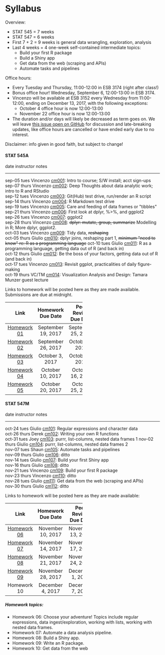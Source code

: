 # Syllabus



Overview:

  * STAT 545 = 7 weeks
  * STAT 547 = 6 weeks
  * First 7 + 2 = 9 weeks is general data wrangling, exploration, analysis
  * Last 4 weeks = 4 one-week self-contained intermediate topics:
    - Build your first R package
    - Build a Shiny app
    - Get data from the web (scraping and APIs)
    - Automate tasks and pipelines

Office hours:

* Every Tuesday and Thursday, 11:00-12:00 in ESB 3174 (right after class!)
* Bonus office hour! Wednesday, September 6, 12:00-13:00 in ESB 3174.
* Vincenzo will be available at ESB 3152 every Wednesday from 11:00-12:00, ending on December 13, 2017, with the following exceptions:
    * October 4 office hour is now 12:00-13:00
    * November 22 office hour is now 12:00-13:00
* The duration and/or days will likely be decreased as term goes on. We will leave [this issue open on GitHub](https://github.com/STAT545-UBC/Discussion/issues/495) for discussion and late-breaking updates, like office hours are cancelled or have ended early due to no interest.


Disclaimer: info given in good faith, but subject to change!

<!-- unholy hack to make following two tables less wide and the same wide -->
<style type="text/css">
table {
   max-width: 50%;
}
</style>

#### STAT 545A


date           instructor  notes                                                                                                                   
-------------  ----------  ------------------------------------------------------------------------------------------------------------------------
sep-05 tues    Vincenzo    <a href="cm001_course-intro-sw-install-account-signup.html">cm001</a>: Intro to course; S/W install; acct sign-ups      
sep-07 thurs   Vincenzo    <a href="cm002_r-rstudio-intro.html">cm002</a>: Deep Thoughts about data analytic work; intro to R and RStudio          
sep-12 tues    Vincenzo    <a href="cm003_render-git-github-test-drive.html">cm003</a>: Git(Hub) test drive, run/render an R script                
sep-14 thurs   Vincenzo    <a href="cm004_claim-repo-test-drive-rmd.html">cm004</a>: R Markdown test drive                                         
sep-19 tues    Vincenzo    <a href="cm005_tidyverse-tibbles.html">cm005</a>: Care and feeding of data frames or "tibbles"                          
sep-21 thurs   Vincenzo    <a href="cm006_tibbles-dplyr-ggplot2.html">cm006</a>: First look at dplyr, %>%, and ggplot2                             
sep-26 tues    Vincenzo    <a href="cm007_ggplot2.html">cm007</a>: ggplot2                                                                         
sep-28 thurs   Vincenzo    <a href="cm008_dplyr-single-table.html">cm008</a>: ~~dplyr: mutate, group, summarize~~ Modelling in R; More dplyr, ggplot2.                                      
oct-03 tues    Vincenzo    <a href="cm009_tidy-data.html">cm009</a>: Tidy data, ~~reshaping~~                                                         
oct-05 thurs   Giulio      <a href="cm010_joins-r-programming.html">cm010</a>: dplyr joins, reshaping part 1, ~~minimum "need to know" re: R as a programming language~~
oct-10 tues    Giulio      <a href="cm011_r-programming-file-io.html">cm011</a>: R as a programming language, getting data out of R (and back in)  
oct-12 thurs   Giulio      <a href="cm012_file-io-factors.html">cm012</a>: Be the boss of your factors, getting data out of R (and back in)        
oct-17 tues    Vincenzo    <a href="cm013_ggplot2-continued.html">cm013</a>: Revisit ggplot, practicalities of daily figure-making                 
oct-19 thurs   VC/TM       <a href="cm014_munzner-guest-lecture.html">cm014</a>: Visualization Analysis and Design: Tamara Munzer guest lecture    

Links to homework will be posted here as they are made available. Submissions are due at midnight.

| Link |  Homework Due Date  |  Peer Review Due Date |
| :--: | :---------------: | :-----------------: |
| [Homework 01](hw01_edit-README.html) | September 19, 2017 | September 25, 2017 |
| [Homework 02](hw02_explore-gapminder-dplyr.html) | September 26, 2017 | October 2, 2017 |
| [Homework 03](hw03_dplyr-and-more-ggplot2.html) |  October 3, 2017 | October 9, 2017 |
| [Homework 04](hw04_tidy-data-joins.html) | October 10, 2017 | October 16, 2017 |
| [Homework 05](hw05_factor-figure-boss-repo-hygiene.html) | October 20, 2017 | October 25, 2017 |

#### STAT 547M


date           instructor  notes                                                                                             
-------------  ----------  --------------------------------------------------------------------------------------------------
oct-24 tues    Giulio      <a href="cm101_character-data-regex.html">cm101</a>: Regular expressions and character data       
oct-26 thurs   Derek       <a href="cm102_writing-functions.html">cm102</a>: Writing your own R functions                    
oct-31 tues    Joey        <a href="cm103_list-inspection-mapping.html">cm103</a>: purrr, list-columns, nested data frames 1
nov-02 thurs   Giulio      <a href="cm104_lists-and-data-frames.html">cm104</a>: purrr, list-columns, nested data frames 2   
nov-07 tues    Shaun       <a href="cm105_automation-and-make.html">cm105</a>: Automate tasks and pipelines   
nov-09 thurs   Giulio      <a href="cm106_automation-and-make.html">cm106</a>: ditto                                         
nov-14 tues    Giulio      <a href="cm107_shiny-apps.html">cm107</a>: Build your first Shiny app                
nov-16 thurs   Giulio      <a href="cm108_shiny-apps.html">cm108</a>: ditto                                                  
nov-21 tues    Vincenzo    <a href="cm109_packages.html">cm109</a>: Build your first R package                               
nov-23 thurs   Vincenzo    <a href="cm110_packages.html">cm110</a>: ditto                                                    
nov-28 tues    Giulio      <a href="cm111_webdata.html">cm111</a>: Get data from the web (scraping and APIs)                 
nov-30 thurs   Giulio      <a href="cm112_webdata.html">cm112</a>: ditto                                                     

Links to homework will be posted here as they are made available:

| Link |  Homework Due Date  |  Peer Review Due Date |
| :--: | :---------------: | :-----------------: |
| [Homework 06](hw06_data-wrangling-conclusion.html) | November 10, 2017 | November 13, 2017 |
| [Homework 07](hw07_automation.html) | November 14, 2017 | November 17, 2017 |
| [Homework 08](hw08_shiny.html) | November 21, 2017 | November 24, 2017 |
| [Homework 09](hw09_package.html) | November 28, 2017 | December 1, 2017 |
| Homework 10 | December 4, 2017 | December 7, 2017 |



##### Homework topics:

  * Homework 06: Choose your adventure! Topics include regular expressions, data ingest/exploration, working with lists, working with nested data frames.
  * Homework 07: Automate a data analysis pipeline.
  * Homework 08: Build a Shiny app.
  * Homework 09: Write an R package.
  * Homework 10: Get data from the web
